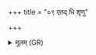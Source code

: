 +++
title = "०९ एतद् धि शृणु"

+++
<details><summary>मूलम् (GR)</summary>

एतद् धि शृणु मे वचो  
अथेहि यत एयथ । +++(Bhatt. vacothehi yateyatha)+++  
यस् त्वा चकार तं पुनः ॥
</details>